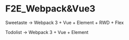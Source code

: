 # F2E_Webpack&Vue3

Sweetaste -> Webpack 3 + Vue + Element + RWD + Flex 

Todolist -> Webpack 3 + Vue + Element

